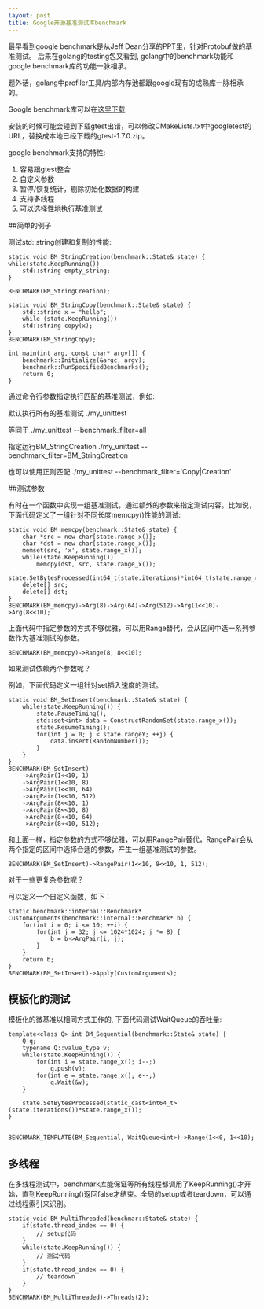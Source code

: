 ```yaml
---
layout: post
title: Google开源基准测试库benchmark
---
```


最早看到google benchmark是从Jeff Dean分享的PPT里，针对Protobuf做的基准测试。
后来在golang的testing包又看到, golang中的benchmark功能和google benchmark库的功能一脉相承。

题外话，golang中profiler工具/内部内存池都跟google现有的成熟库一脉相承的。

Google benchmark库可以在[这里下载](https://github.com/google/benchmark)

安装的时候可能会碰到下载gtest出错，可以修改CMakeLists.txt中googletest的URL，替换成本地已经下载的gtest-1.7.0.zip。

google benchmark支持的特性:

1. 容易跟gtest整合
2. 自定义参数
3. 暂停/恢复统计，剔除初始化数据的构建
4. 支持多线程
5. 可以选择性地执行基准测试 

##简单的例子

测试std::string创建和复制的性能:

	static void BM_StringCreation(benchmark::State& state) {
	while(state.KeepRunning())
		std::string empty_string;
	}
	
	BENCHMARK(BM_StringCreation);
	
	static void BM_StringCopy(benchmark::State& state) {
		std::string x = "hello";
  		while (state.KeepRunning())
    	std::string copy(x);
	}
	BENCHMARK(BM_StringCopy);
	
	int main(int arg, const char* argv[]) {
		benchmark::Initialize(&argc, argv);
		benchmark::RunSpecifiedBenchmarks();
		return 0;
	}

通过命令行参数指定执行匹配的基准测试，例如:

默认执行所有的基准测试 ./my_unittest

等同于 ./my_unittest --benchmark_filter=all

指定运行BM_StringCreation ./my_unittest --benchmark_filter=BM_StringCreation

也可以使用正则匹配 ./my_unittest --benchmark_filter='Copy|Creation'

##测试参数

有时在一个函数中实现一组基准测试，通过额外的参数来指定测试内容。比如说，下面代码定义了一组针对不同长度memcpy()性能的测试:

	static void BM_memcpy(benchmark::State& state) {
		char *src = new char[state.range_x()];
		char *dst = new char[state.range_x()];
		memset(src, 'x', state.range_x());
		while(state.KeepRunning())
			memcpy(dst, src, state.range_x());
		state.SetBytesProcessed(int64_t(state.iterations)*int64_t(state.range_x()));
		delete[] src;
		delete[] dst;
	}
	BENCHMARK(BM_memcpy)->Arg(8)->Arg(64)->Arg(512)->Arg(1<<10)->Arg(8<<10);
	
上面代码中指定参数的方式不够优雅，可以用Range替代，会从区间中选一系列参数作为基准测试的参数。
	
	BENCHMARK(BM_memcpy)->Range(8, 8<<10);
	
如果测试依赖两个参数呢？

例如，下面代码定义一组针对set插入速度的测试。

	static void BM_SetInsert(benchmark::State& state) {
		while(state.KeepRunning()) {
			state.PauseTiming();
			std::set<int> data = ConstructRandomSet(state.range_x());
			state.ResumeTiming();
			for(int j = 0; j < state.rangeY; ++j) {
				data.insert(RandomNumber());
			}
		}
	}
	BENCHMARK(BM_SetInsert)
		->ArgPair(1<<10, 1)
		->ArgPair(1<<10, 8)
		->ArgPair(1<<10, 64)
		->ArgPair(1<<10, 512)
		->ArgPair(8<<10, 1)
		->ArgPair(8<<10, 8)
		->ArgPair(8<<10, 64)
		->ArgPair(8<<10, 512);

和上面一样，指定参数的方式不够优雅，可以用RangePair替代，RangePair会从两个指定的区间中选择合适的参数，产生一组基准测试的参数。

	BENCHMARK(BM_SetInsert)->RangePair(1<<10, 8<<10, 1, 512);
	

对于一些更复杂参数呢？

可以定义一个自定义函数，如下：

	static benchmark::internal::Benchmark* CustomArguments(benchmark::internal::Benchmark* b) {
		for(int i = 0; i <= 10; ++i) {
			for(int j = 32; j <= 1024*1024; j *= 8) {
				b = b->ArgPair(i, j);
			}
		}
		return b;
	}
	BENCHMARK(BM_SetInsert)->Apply(CustomArguments);
	
## 模板化的测试

模板化的微基准以相同方式工作的, 下面代码测试WaitQueue的吞吐量:

	template<class Q> int BM_Sequential(benchmark::State& state) {
		Q q;
		typename Q::value_type v;
		while(state.KeepRunning()) {
			for(int i = state.range_x(); i--;)
				q.push(v);
			for(int e = state.range_x(); e--;)
				q.Wait(&v);
		}
		
		state.SetBytesProcessed(static_cast<int64_t>(state.iterations())*state.range_x());
	}
	

	BENCHMARK_TEMPLATE(BM_Sequential, WaitQueue<int>)->Range(1<<0, 1<<10);

## 多线程
在多线程测试中，benchmark库能保证等所有线程都调用了KeepRunning()才开始，直到KeepRunning()返回false才结束。全局的setup或者teardown，可以通过线程索引来识别。


	static void BM_MultiThreaded(benchmar::State& state) {
		if(state.thread_index == 0) {
			// setup代码
		}
		while(state.KeepRunning()) {
			// 测试代码
		}
		if(state.thread_index == 0) {
			// teardown
		}
	}
	BENCHMARK(BM_MultiThreaded)->Threads(2);